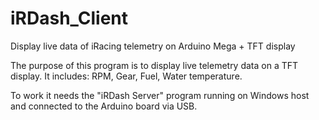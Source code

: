 # iRDash_Client
Display live data of iRacing telemetry on Arduino Mega + TFT display

The purpose of this program is to display live telemetry data on a TFT display. It includes: RPM, Gear, Fuel, Water temperature.

To work it needs the "iRDash Server" program running on Windows host and connected to the Arduino board via USB.
